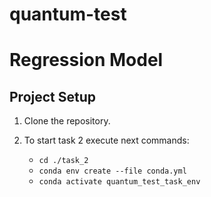 # quantum-test


# Regression Model

## Project Setup
1. Clone the repository.



2. To start task 2 execute next commands:
    - ```cd ./task_2 ```
    - ```conda env create --file conda.yml```
    - ```conda activate quantum_test_task_env```
